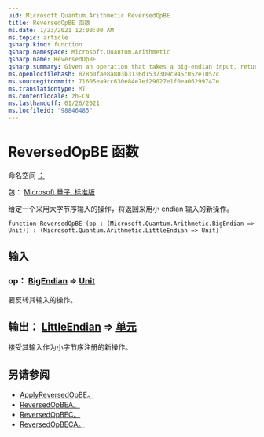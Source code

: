 ```yaml
---
uid: Microsoft.Quantum.Arithmetic.ReversedOpBE
title: ReversedOpBE 函数
ms.date: 1/23/2021 12:00:00 AM
ms.topic: article
qsharp.kind: function
qsharp.namespace: Microsoft.Quantum.Arithmetic
qsharp.name: ReversedOpBE
qsharp.summary: Given an operation that takes a big-endian input, returns a new operation that takes a little-endian input.
ms.openlocfilehash: 878b0fae8a803b3136d1537309c945c052e1052c
ms.sourcegitcommit: 71605ea9cc630e84e7ef29027e1f0ea06299747e
ms.translationtype: MT
ms.contentlocale: zh-CN
ms.lasthandoff: 01/26/2021
ms.locfileid: "98846485"
---
```

# <a name="reversedopbe-function"></a>ReversedOpBE 函数

命名空间 [：](xref:Microsoft.Quantum.Arithmetic)

包： [Microsoft 量子. 标准版](https://nuget.org/packages/Microsoft.Quantum.Standard)


给定一个采用大字节序输入的操作，将返回采用小 endian 输入的新操作。

```qsharp
function ReversedOpBE (op : (Microsoft.Quantum.Arithmetic.BigEndian => Unit)) : (Microsoft.Quantum.Arithmetic.LittleEndian => Unit)
```


## <a name="input"></a>输入

### <a name="op--bigendian--unit"></a>op： [BigEndian](xref:Microsoft.Quantum.Arithmetic.BigEndian) => [Unit](xref:microsoft.quantum.lang-ref.unit) 

要反转其输入的操作。



## <a name="output--littleendian--unit"></a>输出： [LittleEndian](xref:Microsoft.Quantum.Arithmetic.LittleEndian) => [单元](xref:microsoft.quantum.lang-ref.unit) 

接受其输入作为小字节序注册的新操作。

## <a name="see-also"></a>另请参阅

- [ApplyReversedOpBE。](xref:Microsoft.Quantum.Arithmetic.ApplyReversedOpBE)
- [ReversedOpBEA。](xref:Microsoft.Quantum.Arithmetic.ReversedOpBEA)
- [ReversedOpBEC。](xref:Microsoft.Quantum.Arithmetic.ReversedOpBEC)
- [ReversedOpBECA。](xref:Microsoft.Quantum.Arithmetic.ReversedOpBECA)